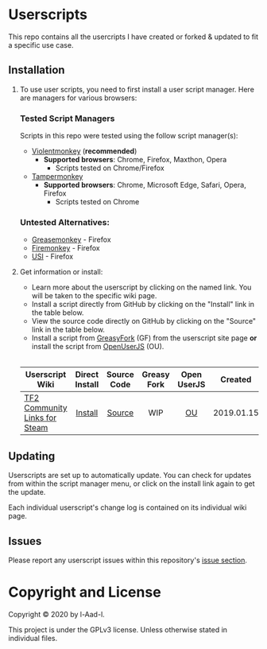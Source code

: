 # Userscripts

This repo contains all the usercripts I have created or forked & updated to fit a specific use case.

## Installation

1. To use user scripts, you need to first install a user script manager. Here are managers for various browsers:

   ### Tested Script Managers

   Scripts in this repo were tested using the follow script manager(s):

   - [Violentmonkey](https://violentmonkey.github.io/) (**recommended**) 
   		- **Supported browsers**: Chrome, Firefox, Maxthon, Opera 
			- Scripts tested on Chrome/Firefox
   - [Tampermonkey](https://tampermonkey.net/) 
   		- **Supported browsers**: Chrome, Microsoft Edge, Safari, Opera, Firefox 
			- Scripts tested on Chrome

   ### Untested Alternatives:

   - [Greasemonkey](http://www.greasespot.net/) - Firefox
   - [Firemonkey](https://addons.mozilla.org/firefox/addon/firemonkey/) - Firefox
   - [USI](https://addons.mozilla.org/firefox/addon/userunified-script-injector/) - Firefox

2. Get information or install:

   - Learn more about the userscript by clicking on the named link. You will be taken to the specific wiki page.
   - Install a script directly from GitHub by clicking on the "Install" link in the table below.
   - View the source code directly on GitHub by clicking on the "Source" link in the table below.
   - Install a script from [GreasyFork](https://greasyfork.org/en/users/576570-l-aad-l) (GF) from the userscript site page **or** install the script from [OpenUserJS](https://openuserjs.org/users/Aad/scripts) (OU).<br><br>

   | Userscript Wiki                                 |   Direct<br>Install   |     Source<br>Code      | Greasy<br>Fork  | Open<br>UserJS  | Created    | Updated    |
   | ----------------------------------------------- | :-------------------: | :---------------------: | :-------------: | :-------------: | ---------- | ---------- |
   | [TF2 Community Links for Steam ][tf2cls-wiki] | [Install][tf2cls-raw] | [Source][tf2cls-source] | WIP | [OU][tf2cls-ou] | 2019.01.15 | 2020.06.08 |

<!-- Wiki -->

[tf2cls-wiki]: https://github.com/l-Aad-l/userscripts/wiki/TF2-Community-Links-for-Steam

<!-- RAW -->

[tf2cls-raw]: https://raw.githubusercontent.com/l-Aad-l/userscripts/master/TF2-Community-Links-for-Steam/TF2-Community-Links-Steam.user.js

<!-- Source code -->

[tf2cls-source]: https://github.com/l-Aad-l/userscripts/blob/master/TF2-Community-Links-for-Steam/TF2-Community-Links-Steam.user.js

<!-- Greasyfork -->

<!-- [tf2cls-gf]:  -->

<!-- OpenUserJS -->

[tf2cls-ou]: https://openuserjs.org/scripts/Aad/TF2_Community_Links_for_Steam

## Updating

Userscripts are set up to automatically update. You can check for updates from within the script manager menu, or click on the install link again to get the update.

Each individual userscript's change log is contained on its individual wiki page.

## Issues

Please report any userscript issues within this repository's [issue section](https://github.com/l-Aad-l/userscripts/issues).

# Copyright and License

Copyright © 2020 by l-Aad-l.

This project is under the GPLv3 license. Unless otherwise stated in individual files.
